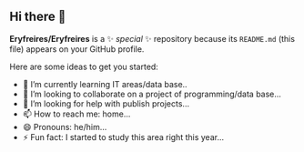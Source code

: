 ## Hi there 👋


**Eryfreires/Eryfreires** is a ✨ _special_ ✨ repository because its `README.md` (this file) appears on your GitHub profile.

Here are some ideas to get you started:

- 🌱 I’m currently learning IT areas/data base..
- 👯 I’m looking to collaborate on a project of programming/data base...
- 🤔 I’m looking for help with publish projects...
- 📫 How to reach me: home...
- 😄 Pronouns: he/him...
- ⚡ Fun fact: I started to study this area right this year...

